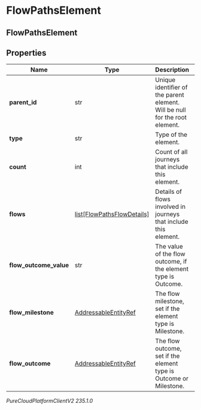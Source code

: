 # FlowPathsElement

## FlowPathsElement

## Properties

|Name | Type | Description | Notes|
|------------ | ------------- | ------------- | -------------|
| **parent_id** | str | Unique identifier of the parent element. Will be null for the root element. | [optional] |
| **type** | str | Type of the element. | |
| **count** | int | Count of all journeys that include this element. | |
| **flows** | [list[FlowPathsFlowDetails]](FlowPathsFlowDetails) | Details of flows involved in journeys that include this element. | |
| **flow_outcome_value** | str | The value of the flow outcome, if the element type is Outcome. | [optional] |
| **flow_milestone** | [AddressableEntityRef](AddressableEntityRef) | The flow milestone, set if the element type is Milestone. | [optional] |
| **flow_outcome** | [AddressableEntityRef](AddressableEntityRef) | The flow outcome, set if the element type is Outcome or Milestone. | [optional] |



_PureCloudPlatformClientV2 235.1.0_
